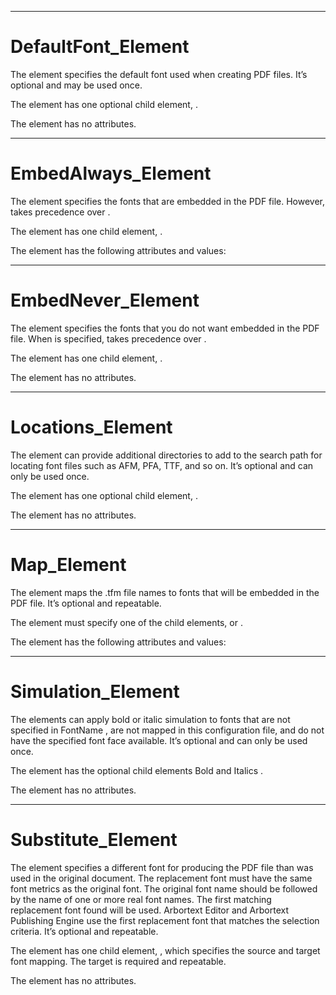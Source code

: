 

---

# DefaultFont_Element

The <DefaultFont> element specifies the default font used when creating PDF files. It’s optional and may be used once.

The <DefaultFont> element has one optional child element, <FontName> .

The <DefaultFont> element has no attributes.



---

# EmbedAlways_Element

The <EmbedAlways> element specifies the fonts that are embedded in the PDF file. However, <EmbedNever> takes precedence over <EmbedAlways> .

The <EmbedAlways> element has one child element, <FontName> .

The <EmbedAlways> element has the following attributes and values:



---

# EmbedNever_Element

The <EmbedNever> element specifies the fonts that you do not want embedded in the PDF file. When <EmbedAlways> is specified, <EmbedNever> takes precedence over <EmbedAlways> .

The <EmbedNever> element has one child element, <FontName> .

The <EmbedNever> element has no attributes.



---

# Locations_Element

The <Locations> element can provide additional directories to add to the search path for locating font files such as AFM, PFA, TTF, and so on. It’s optional and can only be used once.

The <Locations> element has one optional child element, <Path> .

The <Locations> element has no attributes.



---

# Map_Element

The <Map> element maps the .tfm file names to fonts that will be embedded in the PDF file. It’s optional and repeatable.

The <Map> element must specify one of the child elements, <FontName> or <FontPath> .

The <Map> element has the following attributes and values:



---

# Simulation_Element

The <Simulation> elements can apply bold or italic simulation to fonts that are not specified in FontName , are not mapped in this configuration file, and do not have the specified font face available. It’s optional and can only be used once.

The <Simulation> element has the optional child elements Bold and Italics .

The <Simulation> element has no attributes.



---

# Substitute_Element

The <Substitute> element specifies a different font for producing the PDF file than was used in the original document. The replacement font must have the same font metrics as the original font. The original font name should be followed by the name of one or more real font names. The first matching replacement font found will be used. Arbortext Editor and Arbortext Publishing Engine use the first replacement font that matches the selection criteria. It’s optional and repeatable.

The <Substitute> element has one child element, <FontName> , which specifies the source and target font mapping. The target <FontName> is required and repeatable.

The <Substitute> element has no attributes.